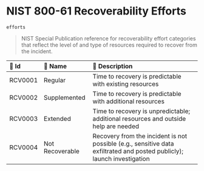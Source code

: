 

# NIST 800-61 Recoverability Efforts

`efforts`



> NIST Special Publication reference for recoverability effort categories that reflect the level of and type of resources required to recover from the incident.

| 🔑 Id    | 🎫 Name          | 🔬 Description                                                                                                           |
|:--------|:----------------|:------------------------------------------------------------------------------------------------------------------------|
| RCV0001 | Regular         | Time to recovery is predictable with existing resources                                                                 |
| RCV0002 | Supplemented    | Time to recovery is predictable with additional resources                                                               |
| RCV0003 | Extended        | Time to recovery is unpredictable; additional resources and outside help are needed                                     |
| RCV0004 | Not Recoverable | Recovery from the incident is not possible (e.g., sensitive data exfiltrated and posted publicly); launch investigation |

